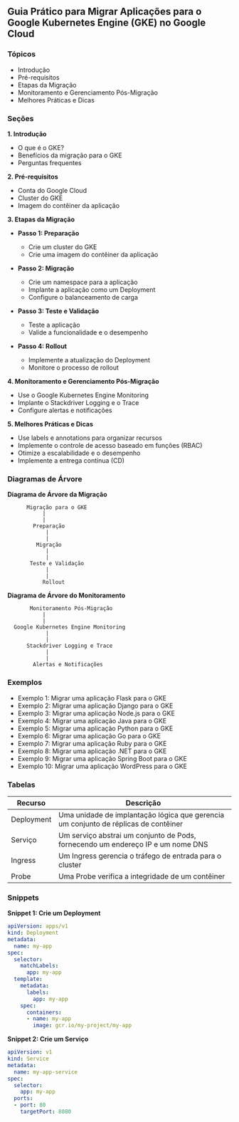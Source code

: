 ## Guia Prático para Migrar Aplicações para o Google Kubernetes Engine (GKE) no Google Cloud

### Tópicos

- Introdução
- Pré-requisitos
- Etapas da Migração
- Monitoramento e Gerenciamento Pós-Migração
- Melhores Práticas e Dicas

### Seções

**1. Introdução**

- O que é o GKE?
- Benefícios da migração para o GKE
- Perguntas frequentes

**2. Pré-requisitos**

- Conta do Google Cloud
- Cluster do GKE
- Imagem do contêiner da aplicação

**3. Etapas da Migração**

- **Passo 1: Preparação**
    - Crie um cluster do GKE
    - Crie uma imagem do contêiner da aplicação

- **Passo 2: Migração**
    - Crie um namespace para a aplicação
    - Implante a aplicação como um Deployment
    - Configure o balanceamento de carga

- **Passo 3: Teste e Validação**
    - Teste a aplicação
    - Valide a funcionalidade e o desempenho

- **Passo 4: Rollout**
    - Implemente a atualização do Deployment
    - Monitore o processo de rollout

**4. Monitoramento e Gerenciamento Pós-Migração**

- Use o Google Kubernetes Engine Monitoring
- Implante o Stackdriver Logging e o Trace
- Configure alertas e notificações

**5. Melhores Práticas e Dicas**

- Use labels e annotations para organizar recursos
- Implemente o controle de acesso baseado em funções (RBAC)
- Otimize a escalabilidade e o desempenho
- Implemente a entrega contínua (CD)

### Diagramas de Árvore

**Diagrama de Árvore da Migração**

```
      Migração para o GKE
           |
           |
        Preparação
            |
            |
         Migração
            |
            |
       Teste e Validação
            |
            |
           Rollout
```

**Diagrama de Árvore do Monitoramento**

```
       Monitoramento Pós-Migração
           |
           |
  Google Kubernetes Engine Monitoring
            |
            |
      Stackdriver Logging e Trace
            |
            |
        Alertas e Notificações
```

### Exemplos

- Exemplo 1: Migrar uma aplicação Flask para o GKE
- Exemplo 2: Migrar uma aplicação Django para o GKE
- Exemplo 3: Migrar uma aplicação Node.js para o GKE
- Exemplo 4: Migrar uma aplicação Java para o GKE
- Exemplo 5: Migrar uma aplicação Python para o GKE
- Exemplo 6: Migrar uma aplicação Go para o GKE
- Exemplo 7: Migrar uma aplicação Ruby para o GKE
- Exemplo 8: Migrar uma aplicação .NET para o GKE
- Exemplo 9: Migrar uma aplicação Spring Boot para o GKE
- Exemplo 10: Migrar uma aplicação WordPress para o GKE

### Tabelas

| **Recurso** | **Descrição** |
|---|---|
| Deployment | Uma unidade de implantação lógica que gerencia um conjunto de réplicas de contêiner |
| Serviço | Um serviço abstrai um conjunto de Pods, fornecendo um endereço IP e um nome DNS |
| Ingress | Um Ingress gerencia o tráfego de entrada para o cluster |
| Probe | Uma Probe verifica a integridade de um contêiner |

### Snippets

**Snippet 1: Crie um Deployment**

```yaml
apiVersion: apps/v1
kind: Deployment
metadata:
  name: my-app
spec:
  selector:
    matchLabels:
      app: my-app
  template:
    metadata:
      labels:
        app: my-app
    spec:
      containers:
      - name: my-app
        image: gcr.io/my-project/my-app
```

**Snippet 2: Crie um Serviço**

```yaml
apiVersion: v1
kind: Service
metadata:
  name: my-app-service
spec:
  selector:
    app: my-app
  ports:
  - port: 80
    targetPort: 8080
```
